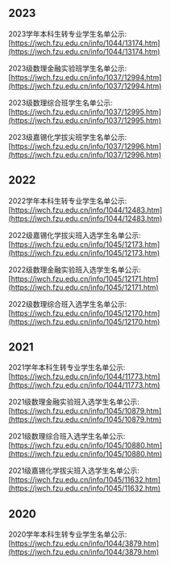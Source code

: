 ## 2023
2023学年本科生转专业学生名单公示: [https://jwch.fzu.edu.cn/info/1044/13174.htm](https://jwch.fzu.edu.cn/info/1044/13174.htm)

2023级数理金融实验班学生名单公示: [https://jwch.fzu.edu.cn/info/1037/12994.htm](https://jwch.fzu.edu.cn/info/1037/12994.htm)

2023级数理综合班学生名单公示: [https://jwch.fzu.edu.cn/info/1037/12995.htm](https://jwch.fzu.edu.cn/info/1037/12995.htm)

2023级嘉锡化学拔尖班学生名单公示: [https://jwch.fzu.edu.cn/info/1037/12996.htm](https://jwch.fzu.edu.cn/info/1037/12996.htm)
## 2022

2022学年本科生转专业学生名单公示: [https://jwch.fzu.edu.cn/info/1044/12483.htm](https://jwch.fzu.edu.cn/info/1044/12483.htm)

2022级嘉锡化学拔尖班入选学生名单公示:[https://jwch.fzu.edu.cn/info/1045/12173.htm](https://jwch.fzu.edu.cn/info/1045/12173.htm)

2022级数理金融实验班入选学生名单公示:[https://jwch.fzu.edu.cn/info/1045/12171.htm](https://jwch.fzu.edu.cn/info/1045/12171.htm)

2022级数理综合班入选学生名单公示:[https://jwch.fzu.edu.cn/info/1045/12170.htm](https://jwch.fzu.edu.cn/info/1045/12170.htm)

## 2021

2021学年本科生转专业学生名单公示:[https://jwch.fzu.edu.cn/info/1044/11773.htm](https://jwch.fzu.edu.cn/info/1044/11773.htm)

2021级数理金融实验班入选学生名单公示:[https://jwch.fzu.edu.cn/info/1045/10879.htm](https://jwch.fzu.edu.cn/info/1045/10879.htm)

2021级数理综合班入选学生名单公示:[https://jwch.fzu.edu.cn/info/1045/10880.htm](https://jwch.fzu.edu.cn/info/1045/10880.htm)

2021级嘉锡化学拔尖班入选学生名单公示:[https://jwch.fzu.edu.cn/info/1045/11632.htm](https://jwch.fzu.edu.cn/info/1045/11632.htm)

## 2020

2020学年本科生转专业学生名单公示:[https://jwch.fzu.edu.cn/info/1044/3879.htm](https://jwch.fzu.edu.cn/info/1044/3879.htm)